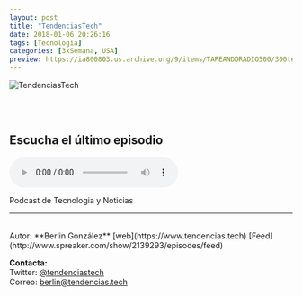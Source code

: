 ```yaml
---
layout: post
title: "TendenciasTech"
date: 2018-01-06 20:26:16
tags: [Tecnología]
categories: [3xSemana, USA]
preview: https://ia800803.us.archive.org/9/items/TAPEANDORADIO500/300tendenciasTech.jpg
---
```


![TendenciasTech](https://ia800803.us.archive.org/9/items/TAPEANDORADIO500/500-TendenciasTech.jpg)

<br/>
<br/>

## Escucha el último episodio

<!--reproductor-feed=http://www.spreaker.com/show/2139293/episodes/feed-->
<!--reproductor-start-->
<audio id="audio" preload="auto" controls="" src="http://api.spreaker.com/download/episode/13973705/tendencias_tech_091.mp3"></audio>
<!--reproductor-end-->

Podcast de Tecnologia y Noticias

_ _ _
<br>
Autor: **Berlin González**  
[web](https://www.tendencias.tech)  
[Feed](http://www.spreaker.com/show/2139293/episodes/feed)  





**Contacta:**  
Twitter: [@tendenciastech](https://twitter.com/tendenciastech)  
Correo: [berlin@tendencias.tech](mailto:berlin@tendencias.tech)  

